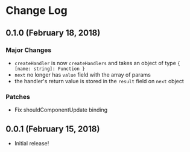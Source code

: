 # Change Log

## 0.1.0 (February 18, 2018)

### Major Changes

- `createHandler` is now `createHandlers` and takes an object of type
  `{ [name: string]: Function }`
- `next` no longer has `value` field with the array of params
- the handler's return value is stored in the `result` field on `next` object

### Patches

- Fix shouldComponentUpdate binding

## 0.0.1 (February 15, 2018)

- Initial release!

